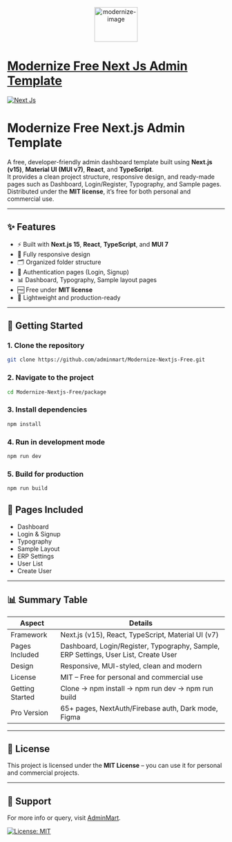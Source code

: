 <div align="center">
   <a href="https://adminmart.com/" target="_blank">
      <img src="https://adminmart.github.io/template_api/images/brand-logo/adminmart-Logo.svg" alt="modernize-image" width="100px" height="80px">
   </a>
</div>

# [Modernize Free Next Js Admin Template](https://modernize-nextjs-free.vercel.app/)

<!-- Main image of Template -->
[![Next Js](https://adminmart.com/wp-content/uploads/2023/03/modernize-free-next-js-admin-template.png)](#)

    
# Modernize Free Next.js Admin Template

A free, developer-friendly admin dashboard template built using **Next.js (v15)**, **Material UI (MUI v7)**, **React**, and **TypeScript**.  
It provides a clean project structure, responsive design, and ready-made pages such as Dashboard, Login/Register, Typography, and Sample pages.  
Distributed under the **MIT license**, it’s free for both personal and commercial use.

---

## ✨ Features

- ⚡ Built with **Next.js 15**, **React**, **TypeScript**, and **MUI 7**
- 📱 Fully responsive design
- 🗂️ Organized folder structure
- 🔑 Authentication pages (Login, Signup)
- 📊 Dashboard, Typography, Sample layout pages
- 🆓 Free under **MIT license**
- 🚀 Lightweight and production-ready

---

## 🚀 Getting Started

### 1. Clone the repository
```bash
git clone https://github.com/adminmart/Modernize-Nextjs-Free.git
```

### 2. Navigate to the project
```bash
cd Modernize-Nextjs-Free/package
```

### 3. Install dependencies
```bash
npm install
```

### 4. Run in development mode
```bash
npm run dev
```

### 5. Build for production
```bash
npm run build
```
## 📂 Pages Included

- Dashboard  
- Login & Signup  
- Typography  
- Sample Layout  
- ERP Settings  
- User List  
- Create User  

---


## 📊 Summary Table

| Aspect           | Details                                                 |
|------------------|---------------------------------------------------------|
| Framework        | Next.js (v15), React, TypeScript, Material UI (v7)      |
| Pages Included   | Dashboard, Login/Register, Typography, Sample, ERP Settings, User List, Create User |
| Design           | Responsive, MUI-styled, clean and modern                |
| License          | MIT – Free for personal and commercial use              |
| Getting Started  | Clone → npm install → npm run dev → npm run build       |
| Pro Version      | 65+ pages, NextAuth/Firebase auth, Dark mode, Figma     |

---

## 📜 License

This project is licensed under the **MIT License** – you can use it for personal and commercial projects.

---

## 📧 Support

For more info or query, visit [AdminMart](https://adminmart.com).

[![License: MIT](https://img.shields.io/badge/License-MIT-yellow.svg)](https://opensource.org/licenses/MIT)
